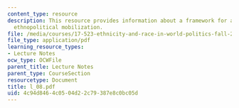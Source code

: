 ```yaml
---
content_type: resource
description: This resource provides information about a framework for analysis of
  ethnopolitical mobilization.
file: /media/courses/17-523-ethnicity-and-race-in-world-politics-fall-2005/4c94d8464c0504d22c79387e8c0bc05d_l_08.pdf
file_type: application/pdf
learning_resource_types:
- Lecture Notes
ocw_type: OCWFile
parent_title: Lecture Notes
parent_type: CourseSection
resourcetype: Document
title: l_08.pdf
uid: 4c94d846-4c05-04d2-2c79-387e8c0bc05d
---
```

